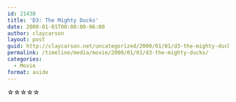 ```yaml
---
id: 21438
title: 'D3: The Mighty Ducks'
date: 2000-01-01T00:00:00-06:00
author: claycarson
layout: post
guid: http://claycarson.net/uncategorized/2000/01/01/d3-the-mighty-ducks/
permalink: /timeline/media/movie/2000/01/01/d3-the-mighty-ducks/
categories:
  - Movie
format: aside
---
```

<div class="media-details"></div>

<div class="media-creator"></div>

<div class="media-rating">☆☆☆☆☆</div>